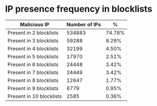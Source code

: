 # IP presence frequency in blocklists
| Malicious IP | Number of IPs | % |
|----|----|----|
| Present in 2 blocklists | 534883 | 74.78% |
| Present in 3 blocklists | 59288 | 8.29% |
| Present in 4 blocklists | 32199 | 4.50% |
| Present in 5 blocklists | 17970 | 2.51% |
| Present in 6 blocklists | 24448 | 3.42% |
| Present in 7 blocklists | 24449 | 3.42% |
| Present in 8 blocklists | 12647 | 1.77% |
| Present in 9 blocklists | 6779 | 0.95% |
| Present in 10 blocklists | 2585 | 0.36% |
